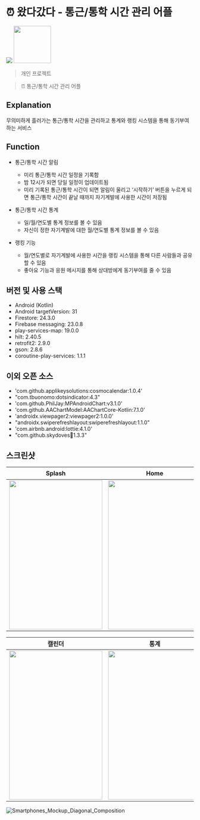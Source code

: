 


# ⏰ 왔다갔다 - 통근/통학 시간 관리 어플





<img src="https://img.shields.io/badge/platform-android-brightgreen">
<img src="https://user-images.githubusercontent.com/63048392/206215845-7daba3f3-614d-4935-94b7-0b17e5bdae13.png" width="100" height="100">

> 개인 프로젝트
 
> ⏰ 통근/통학 시간 관리 어플


## Explanation

무의미하게 흘러가는 통근/통학 시간을 관리하고 통계와 랭킹 시스템을 통해 동기부여하는 서비스

## Function

- 통근/통학 시간 알림
    - 미리 통근/통학 시간 일정을 기록함
    - 밤 12시가 되면 당일 일정이 업데이트됨
    - 미리 기록된 통근/통학 시간이 되면 알림이 울리고 ‘시작하기’ 버튼을 누르게 되면 통근/통학 시간이 끝날 때까지 자기계발에 사용한 시간이 저장됨
    
- 통근/통학 시간 통계
    - 일/월/연도별 통계 정보를 볼 수 있음
    - 자신이 정한 자기계발에 대한 월/연도별 통계 정보를 볼 수 있음
    
- 랭킹 기능
    - 월/연도별로 자기계발에 사용한 시간을 랭킹 시스템을 통해 다른 사람들과 공유할 수 있음
    - 좋아요 기능과 응원 메시지를 통해 상대방에게 동기부여를 줄 수 있음

## 버전 및 사용 스택
- Android (Kotlin)
- Android targetVersion: 31
- Firestore: 24.3.0
- Firebase messaging: 23.0.8
- play-services-map: 19.0.0
- hilt: 2.40.5
- retrofit2: 2.9.0
- gson: 2.8.6
- coroutine-play-services: 1.1.1

## 이외 오픈 소스
- 'com.github.applikeysolutions:cosmocalendar:1.0.4'
- "com.tbuonomo:dotsindicator:4.3"
- 'com.github.PhilJay:MPAndroidChart:v3.1.0'
- 'com.github.AAChartModel:AAChartCore-Kotlin:7.1.0'
- 'androidx.viewpager2:viewpager2:1.0.0'
- "androidx.swiperefreshlayout:swiperefreshlayout:1.1.0"
- 'com.airbnb.android:lottie:4.1.0'
- "com.github.skydoves:balloon:1.3.3"

## 스크린샷
|Splash|Home|마이페이지|
|---------|--------|------|
|<img src="https://user-images.githubusercontent.com/63048392/206218521-582132c0-f082-4545-abbd-26c56c39e13a.jpg" width="250" height="400">|<img src="https://user-images.githubusercontent.com/63048392/206218374-c4c02f87-70c3-4ffd-854b-e6ab65453c0b.jpg" width="250" height="400">|<img src="https://user-images.githubusercontent.com/63048392/206219961-b2a71500-dc66-40cb-b28b-f62b8b3e363b.jpg" width="250" height="400">|

|캘린더|통계|랭킹 시스템|
|---------|--------|------|
|<img src="https://user-images.githubusercontent.com/63048392/206218909-cd112546-8043-4f3b-9bc1-c1c21bafebeb.jpg" width="250" height="400">|<img src="https://user-images.githubusercontent.com/63048392/206218999-cdc6d87f-b8ab-4f4d-a2ef-de4c9481ae0e.jpg" width="250" height="400">|<img src="https://user-images.githubusercontent.com/63048392/206218758-e1ff2eb1-0d8e-4412-b92f-b221c2b96ea3.png" width="250" height="400">|

![Smartphones_Mockup_Diagonal_Composition](https://user-images.githubusercontent.com/79246447/204121090-9175c73c-6a65-4252-a1b0-e68f9c044175.png)


